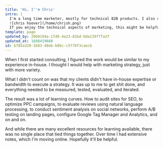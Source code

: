 ```yaml
---
title: 'Hi, I''m Chris'
intro: |
  I'm a long time marketer, mostly for technical B2B products. I also co-founded Adfury, a SaaS platform for optimizing search advertising. This site is mostly a collection of how-tos for digital marketing.
  ![chris hoover](/home/chrish.png)
  If you enjoy the technical aspects of marketing, this might be helpful. If you don't, [get in touch](mailto:chris@generalgrowthanalytics.com) and I'll do it for you.
template: page
updated_by: 29b0194a-1fd0-4a23-81bd-0da139f7fa37
updated_at: 1608419660
id: b785a320-1b83-48eb-b8bc-c5770f3caecb
---
```

When I first started consulting, I figured the work would be similar to my experience in-house. I thought I would help with marketing strategy, just with more variety. 

What I didn't count on was that my clients didn't have in-house expertise or bandwidth to execute a strategy. It was up to me to get shit done, and everything needed to be measured, tested, evaluated, and iterated. 

The result was a lot of learning curves. How to audit sites for SEO, to optimize PPC campaigns, to evaluate reviews using natural language processing, to conduct sentiment analysis on social networks, perform A/B testing on landing pages, configure Google Tag Manager and Analytics, and on and on. 

And while there are many excellent resources for learning available, there was no single place that tied things together. Over time I had extensive notes, which I'm moving online. Hopefully it'll be helpful.
